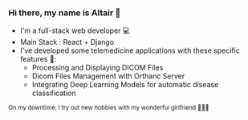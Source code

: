 ### Hi there, my name is Altair :pizza:

* I'm a full-stack web developer :computer:
* Main Stack : React + Django
* I've developed some telemedicine applications with these specific features :pill::
  * Processing and Displaying DICOM Files
  * Dicom Files Management with Orthanc Server
  * Integrating Deep Learning Models for automatic disease classification

<sub> On my downtime, I try out new hobbies with my wonderful girlfriend :basketball::bicyclist::sunrise_over_mountains: </sub>
